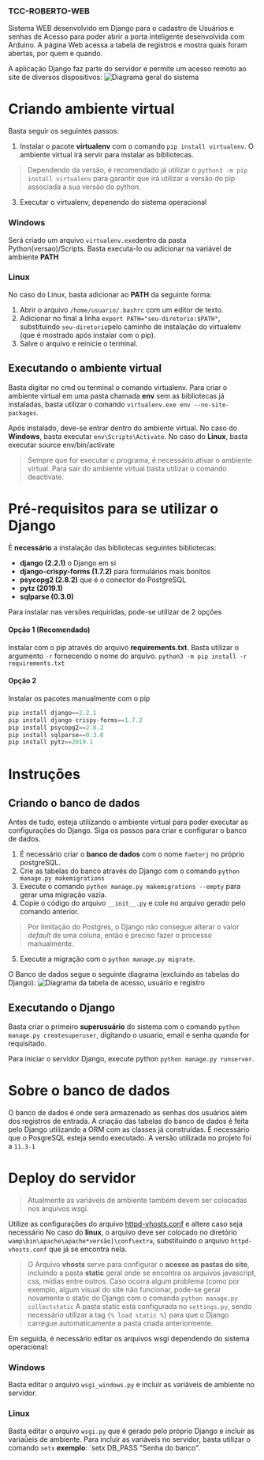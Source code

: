 
### TCC-ROBERTO-WEB

Sistema WEB desenvolvido em Django para o cadastro de Usuários e senhas de Acesso para poder abrir a porta inteligente desenvolvida com Arduino. 
A página Web acessa a tabela de registros e mostra quais foram abertas, por quem e quando.

A aplicação Django faz parte do servidor e permite um acesso remoto ao site de diversos dispositivos:
![Diagrama geral do sistema](https://github.com/RobertoHigor/TCC---Django-framework/blob/master/Diagrama%20geral%20do%20projeto.png)
# Criando ambiente virtual
Basta seguir os seguintes passos:

 1. Instalar o pacote **virtualenv** com o comando `pip install virtualenv`. O ambiente virtual irá servir para instalar as bibliotecas.
 > Dependendo da versão, é recomendado já utilizar o `python3 -m pip install virtualenv` para garantir que irá utilizar a versão do pip associada a sua versão do python.
 3. Executar o virtualenv, depenendo do sistema operacional

### Windows
Será criado um arquivo `virtualenv.exe`dentro da pasta Python(versao)/Scripts. Basta executa-lo ou adicionar na variável de ambiente **PATH**
### Linux
No caso do Linux, basta adicionar ao **PATH** da seguinte forma:
1. Abrir o arquivo `/home/usuario/.bashrc` com um editor de texto.
2. Adicionar no final a linha `export PATH="seu-diretorio:$PATH"`, substituindo `seu-diretorio`pelo caminho de instalação do virtualenv (que é mostrado após instalar com o pip).
3. Salve o arquivo e reinicie o terminal.

## Executando o ambiente virtual
Basta digitar no cmd ou terminal o comando virtualenv.
Para criar o ambiente virtual em uma pasta chamada **env** sem as bibliotecas já instaladas, basta utilizar o comando `virtualenv.exe env --no-site-packages`.

Após instalado, deve-se entrar dentro do ambiente virtual.
No caso do **Windows**, basta executar  `env\Scripts\Activate`. 
No caso do **Linux**, basta executar source env/bin/activate
> Sempre que for executar o programa, é necessário ativar o ambiente virtual. Para sair do ambiente virtual basta utilizar o comando deactivate.

# Pré-requisitos para se utilizar o Django

É **necessário** a instalação das bibliotecas seguintes bibliotecas:
* **django (2.2.1)** o Django em si
* **django-crispy-forms (1.7.2)** para formulários mais bonitos
* **psycopg2 (2.8.2)** que é o conector do PostgreSQL
* **pytz (2019.1)** 
* **sqlparse (0.3.0)**

Para instalar nas versões requiridas, pode-se utilizar de 2 opções
####  Opção 1 (Recomendado)
Instalar com o pip através do arquivo **requirements.txt**. Basta utilizar o argumento `-r` fornecendo o nome do arquivo.
 `python3 -m pip install -r requirements.txt`

#### Opção 2
Instalar os pacotes manualmente com o pip
```python
pip install django==2.2.1
pip install django-crispy-forms==1.7.2
pip install psycopg2==2.8.2
pip install sqlparse==0.3.0
pip install pytz==2019.1
```

# Instruções

## Criando o banco de dados

Antes de tudo, esteja utilizando o ambiente virtual para poder executar as configurações do Django.
Siga os passos para criar e configurar o banco de dados.
 1. É necessário criar o **banco de dados** com o nome `faeterj` no próprio postgreSQL. 
 2. Crie as tabelas do banco através do Django com o comando `python manage.py makemigrations`
 3. Execute o comando `python manage.py makemigrations --empty` para gerar uma migração vazia. 
 4. Copie o código do arquivo `__init__.py` e cole no arquivo gerado pelo comando anterior.
> Por limitação do Postgres, o Django não consegue alterar o valor *default* de uma coluna, então é preciso fazer o processo manualmente. 
5. Execute a migração com o `python manage.py migrate`.

O Banco de dados segue o seguinte diagrama (excluindo as tabelas do Django):
![Diagrama da tabela de acesso, usuário e registro](https://github.com/RobertoHigor/TCC---Django-framework/blob/master/Diagrama%20banco%20de%20dados.png)

## Executando o Django

Basta criar o primeiro **superusuário** do sistema com o comando `python manage.py createsuperuser`, digitando o usuario, email e senha quando for requisitado.

Para iniciar o servidor Django, execute python `python manage.py runserver`.

# Sobre o banco de dados

O banco de dados é onde será armazenado as senhas dos usuários além dos registros de entrada.
 A criação das tabelas do banco de dados é feita pelo Django utilizando a ORM com as classes já construídas.
 É necessário que o PosgreSQL esteja sendo executado. A versão utilizada no projeto foi a `11.3-1`

# Deploy do servidor

>Atualmente as variáveis de ambiente também devem ser colocadas nos arquivos wsgi.

Utilize as configurações do arquivo [httpd-vhosts.conf](https://github.com/RobertoHigor/TCC---Django-framework/blob/master/TccRobertoWeb/TccRobertoWeb/httpd-vhosts.conf) e altere caso seja necessário
No caso do **linux**, o arquivo deve ser colocado no diretório `wamp\bin\apache\apache*versão]\conf\extra`, substituindo o arquivo `httpd-vhosts.conf` que já se encontra nela.

>O Arquivo **vhosts** serve para configurar o **acesso as pastas do site**, incluindo a pasta **static** geral onde se encontra os arquivos javascript, css, mídias entre outros.
>Caso ocorra algum problema (como por exemplo, algum visual do site não funcionar, pode-se gerar novamente o static do Django com o comando `python manage.py collectstatic`
>A pasta static está configurada no `settings.py`, sendo necessário utilizar a tag `{% load static %}` para que o Django carregue automaticamente a pasta criada anteriormente.

Em seguida, é necessário editar os arquivos wsgi dependendo do sistema operacional:

### Windows 
Basta editar o arquivo `wsgi_windows.py` e incluir as variáveis de ambiente no servidor.

### Linux 
 Basta editar o arquivo `wsgi.py` que é gerado pelo próprio Django e incluir as variaǘeis de ambiente.
 Para incluir as variáveis no servidor, basta utilizar o comando `setx` 
 **exemplo**: `setx DB_PASS "Senha do banco". 
 




